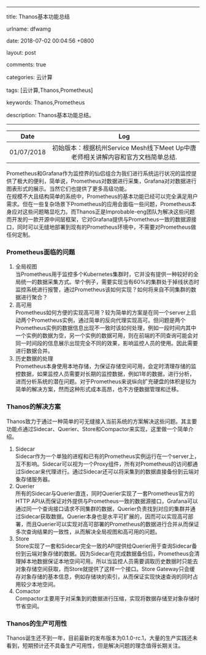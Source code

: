 
---

title: Thanos基本功能总结

urlname: dfwamg

date: 2018-07-02 00:04:56 +0800

layout: post

comments: true

categories: 云计算

tags: [云计算,Thanos,Prometheus]

keywords: Thanos,Prometheus

description: Thanos基本功能总结。

---


| Date | Log |
| :---: | :---: |
| 01/07/2018 | 初始版本：根据杭州Service Mesh线下Meet Up中唐老师相关讲解内容和官方文档简单总结. |


Prometheus和Grafana作为监控界的仙侣组合为我们进行系统运行状况的监控提供了极大的便利，简单说，Prometheus对数据进行采集，Grafana对对数据进行图表形式的展示。当然它们也提供了更多高级功能。<br />
在规模不大且结构简单的系统中，Prometheus的基本功能已经可以完全满足用户需求。但在一些复杂场景下Prometheus的应用会面临一些问题，Prometheus本身应对这些问题略显吃力。而Thanos正是Improbable-eng团队为解决这些问题而开发的一款开源中间层框架，它对Grafana提供与Prometheus一致的数据源接口，同时可以无缝地部署到现有的Prometheus环境中，不需要对Prometheus做任何定制。


<a name="87f45c06"></a>
### Prometheus面临的问题

1. 全局视图<br />
当Prometheus用于监控多个Kubernetes集群时，它并没有提供一种较好的全局统一的数据采集方式。举个例子，需要实现当有60%的集群处于掉线状态时监控系统进行报警，通过Prometheus该如何实现？如何将来自不同集群的数据进行聚合？
2. 高可用<br />
Prometheus如何方便的实现高可用？较为简单的方案是在同一个server上启动两个Prometheus实例，通过简单的反向代理实现高可。但问题是两个Prometheus实例的数据信息出现不一致时该如何处理，例如一段时间内其中一个实例的数据为空，另一个实例的数据可用，则在前端的不同查询可能会对同一时间段的信息展示出现完全不同的效果，影响监控人员的使用。因此需要进行数据合并。
3. 历史数据的处理<br />
Prometheus本身使用本地存储，为保证存储空间可用，会定时清理存储的监控数据，如果监控人员需要对长期的监控数据，例如1年的数据，进行分析，进而分析系统的潜在问题。对于Prometheus来说纵向扩充硬盘的体积是较为简单的解决方案，然而这种形式成本高昂，也不方便数据管理和迁移。


<a name="d66e0cef"></a>
### Thanos的解决方案

Thanos致力于通过一种简单的可无缝接入当前系统的方案解决这些问题。其主要功能点通过Sidecar、Querier、Store和Compactor来实现，这里做一个简单介绍。

1. Sidecar<br />
Sidecar作为一个单独的进程和已有的Prometheus实例运行在一个server上，互不影响。Sidecar可以视为一个Proxy组件，所有对Prometheus的访问都通过Sidecar来代理进行。通过Sidecar还可以将采集到的数据直接备份到云端对象存储服务器。
2. Querier<br />
所有的Sidecar与Querier直连，同时Querier实现了一套Prometheus官方的HTTP API从而保证对外提供与Prometheus一致的数据源接口，Grafana可以通过同一个查询接口请求不同集群的数据，Querier负责找到对应的集群并通过Sidecar获取数据。Querier本身也是水平可扩展的，因而可以实现高可部署，而且Querier可以实现对高可部署的Prometheus的数据进行合并从而保证多次查询结果的一致性，从而解决全局视图和高可用的问题。
3. Store<br />
Store实现了一套和Sidecar完全一致的API提供给Querier用于查询Sidecar备份到云端对象存储的数据。因为Sidecar在完成数据备份后，Prometheus会清理掉本地数据保证本地空间可用。所以当监控人员需要调取历史数据时只能去对象存储空间获取，而Store就提供了这样一个接口。Store Gateway只会缓存对象存储的基本信息，例如存储块的索引，从而保证实现快速查询的同时占用较少本地空间。
4. Comactor<br />
Compactor主要用于对采集到的数据进行压缩，实现将数据存储至对象存储时节省空间。


<a name="c23f4d1c"></a>
### Thanos的生产可用性

Thanos诞生还不到一年，目前最新的发布版本为0.1.0-rc.1，大量的生产实践还未看到，短期预计还不具备生产可用性，但是解决问题的理念值得长期关注。


